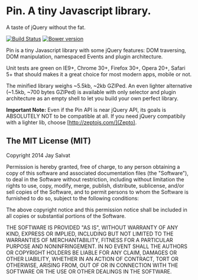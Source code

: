 Pin. A tiny Javascript library.
===============================

A taste of jQuery without the fat.

[![Build Status](https://travis-ci.org/jaysalvat/pin.png?branch=master)](https://travis-ci.org/jaysalvat/pin)
[![Bower version](https://badge.fury.io/bo/pin.svg)](http://badge.fury.io/bo/pin)

Pin is a tiny Javascript library with some jQuery features:
DOM traversing, DOM manipulation, namespaced Events and plugin architecture.

Unit tests are green on IE9+, Chrome 30+, Firefox 30+, Opera 20+, Safari 5+ 
that should makes it a great choice for most modern apps, mobile or not.

The minified library weighs ~5.5kb, ~2kb GZIPed.
An even lighter alternative (~1.5kb, ~700 bytes GZIPed) is available with only
selector and plugin architecture as an empty shell to let you build your own perfect library.

**Important Note:** Even if the Pin API is near jQuery API, its goals is ABSOLUTELY NOT
to be compatible at all.
If you need jQuery compatibily with a lighter lib, choose [http://zeptojs.com/](Zepto).


The MIT License (MIT)
---------------------

Copyright 2014 Jay Salvat

Permission is hereby granted, free of charge, to any person
obtaining a copy of this software and associated documentation
files (the "Software"), to deal in the Software without
restriction, including without limitation the rights to use,
copy, modify, merge, publish, distribute, sublicense, and/or sell
copies of the Software, and to permit persons to whom the
Software is furnished to do so, subject to the following
conditions:

The above copyright notice and this permission notice shall be
included in all copies or substantial portions of the Software.

THE SOFTWARE IS PROVIDED "AS IS", WITHOUT WARRANTY OF ANY KIND,
EXPRESS OR IMPLIED, INCLUDING BUT NOT LIMITED TO THE WARRANTIES
OF MERCHANTABILITY, FITNESS FOR A PARTICULAR PURPOSE AND
NONINFRINGEMENT. IN NO EVENT SHALL THE AUTHORS OR COPYRIGHT
HOLDERS BE LIABLE FOR ANY CLAIM, DAMAGES OR OTHER LIABILITY,
WHETHER IN AN ACTION OF CONTRACT, TORT OR OTHERWISE, ARISING
FROM, OUT OF OR IN CONNECTION WITH THE SOFTWARE OR THE USE OR
OTHER DEALINGS IN THE SOFTWARE.

